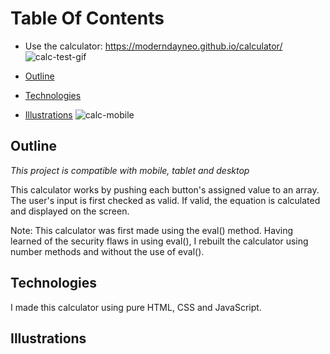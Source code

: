 # Table Of Contents
* Use the calculator: https://moderndayneo.github.io/calculator/ 
![calc-test-gif](https://user-images.githubusercontent.com/57966028/81924936-b4ad8780-95d7-11ea-968e-0e2edd42488b.gif)


* [Outline](#outline)
* [Technologies](#technologies)
* [Illustrations](#illustrations)
![calc-mobile](https://user-images.githubusercontent.com/57966028/81932134-30f99800-95e3-11ea-8e98-2799f3ac14a1.gif)


## Outline
*This project is compatible with mobile, tablet and desktop*

This calculator works by pushing each button's assigned value to an array. The user's input is first checked as valid. If valid, the equation is calculated and displayed on the screen.

Note: This calculator was first made using the eval() method. Having learned of the security flaws in using eval(), I rebuilt the calculator using number methods and without the use of eval().

## Technologies
I made this calculator using pure HTML, CSS and JavaScript.

## Illustrations
<!-- Calculator screenshot here -->
